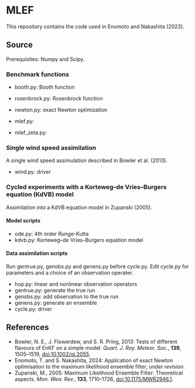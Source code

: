# MLEF

This repository contains the code used in Enomoto and Nakashita (2023). 


## Source

Prerequisites: Numpy and Scipy.

### Benchmark functions

- booth.py: Booth function
- rosenbrock.py: Rosenbrock function

- newton.py: exact Newton optimization
- mlef.py:
- mlef_zeta.py: 

### Single wind speed assimilation

A single wind speed assimulation described in Bowler et al. (2013).

- wind.py: driver

### Cycled experiments with a Korteweg&ndash;de Vries&ndash;Burgers equation (KdVB) model

Assimilation into a KdVB equation model in Zupanski (2005).

#### Model scripts

- ode.py: 4th order Runge-Kutta
- kdvb.py: Korteweg&ndash;de Vries&ndash;Burgers equation model

#### Data assimilation scripts

Run gentrue.py, genobs.py and genens.py before cycle.py.
Edit cycle.py for parameters and a choice of an observation operater.

- hop.py: linear and nonlinear observation operators
- gentrue.py: generate the true run
- genobs.py: add observation to the true run
- genens.py: generate an ensemble
- cycle.py: driver

## References

- Bowler, N. E., J. Flowerdew, and S. R. Pring, 2013: Tests of different flavours of EnKF on a simple model. *Quart. J. Roy. Meteor. Soc.*, **139**, 1505&ndash;1519, [doi:10.1002/qj.2055](https://doi.org/10.1002/qj.2055).
- Enomoto, T. and S. Nakashita, 2024: Application of exact Newton optimisation to the maximum likelihood ensemble filter, *under revision*.
- Zupanski, M., 2005: Maximum Likelihood Ensemble Filter: Theoretical aspects. *Mon. Wea. Rev.*, **133**, 1710&ndash;1726, [doi:10.1175/MWR2946.1](https://doi.org/10.1175/MWR2946.1).
